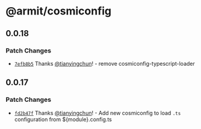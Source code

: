 # @armit/cosmiconfig

## 0.0.18

### Patch Changes

- [`7efb8b5`](https://github.com/armitjs/armit/commit/7efb8b52e5be90cdb3604f6deee1b848e3bbf722) Thanks [@tianyingchun](https://github.com/tianyingchun)! - remove cosmiconfig-typescript-loader

## 0.0.17

### Patch Changes

- [`fd2b47f`](https://github.com/armitjs/armit/commit/fd2b47f61256876c3d1cb473361f8c588d8966cc) Thanks [@tianyingchun](https://github.com/tianyingchun)! - Add new cosmiconfig to load `.ts` configuration from ${module}.config.ts
